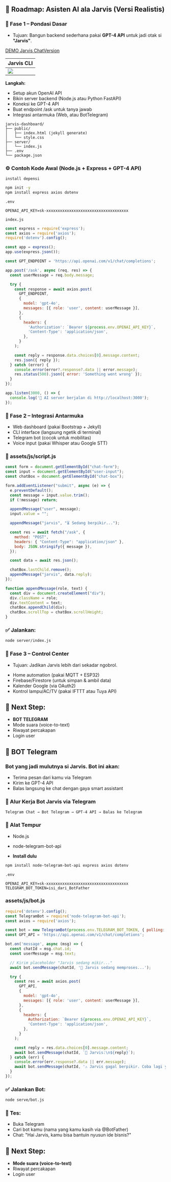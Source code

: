 ## 🧭 Roadmap: Asisten AI ala Jarvis (Versi Realistis)

### 🧱 Fase 1 – Pondasi Dasar

* Tujuan: Bangun backend sederhana pakai **GPT-4 API** untuk jadi otak si **"Jarvis"**.

[DEMO Jarvis ChatVersion](https://jarvischat.pages.dev)

| Jarvis CLI |
|-----------------|
| ![](./assets/images/jarvis_8800.png) |

**Langkah:**
- Setup akun OpenAI API
- Bikin server backend (Node.js atau Python FastAPI)
- Koneksi ke GPT-4 API
- Buat endpoint /ask untuk tanya jawab
- Integrasi antarmuka (Web, atau BotTelegram)

```pgsql
jarvis-dashboard/
├── public/
│   ├── index.html (jekyll generate)
│   └── style.css
├── server/
│   └── index.js
├── .env
└── package.json
```

### ⚙️ Contoh Kode Awal (Node.js + Express + GPT-4 API)

`install depensi`
```bash
npm init -y
npm install express axios dotenv
```

`.env`
```env
OPENAI_API_KEY=sk-xxxxxxxxxxxxxxxxxxxxxxxxxxxxxxxxxxxx
```

`index.js`
```js
const express = require('express');
const axios = require('axios');
require('dotenv').config();

const app = express();
app.use(express.json());

const GPT_ENDPOINT = 'https://api.openai.com/v1/chat/completions';

app.post('/ask', async (req, res) => {
  const userMessage = req.body.message;

  try {
    const response = await axios.post(
      GPT_ENDPOINT,
      {
        model: 'gpt-4o',
        messages: [{ role: 'user', content: userMessage }],
      },
      {
        headers: {
          'Authorization': `Bearer ${process.env.OPENAI_API_KEY}`,
          'Content-Type': 'application/json',
        },
      }
    );

    const reply = response.data.choices[0].message.content;
    res.json({ reply });
  } catch (error) {
    console.error(error?.response?.data || error.message);
    res.status(500).json({ error: 'Something went wrong' });
  }
});

app.listen(3000, () => {
  console.log('🧠 AI server berjalan di http://localhost:3000');
});
```

### 🔗 Fase 2 – Integrasi Antarmuka

- Web dashboard (pakai Bootstrap + Jekyll)
- CLI interface (langsung ngetik di terminal)
- Telegram bot (cocok untuk mobilitas)
- Voice input (pakai Whisper atau Google STT)

### 🧠 assets/js/script.js
```js
const form = document.getElementById("chat-form");
const input = document.getElementById("user-input");
const chatBox = document.getElementById("chat-box");

form.addEventListener("submit", async (e) => {
  e.preventDefault();
  const message = input.value.trim();
  if (!message) return;

  appendMessage("user", message);
  input.value = "";

  appendMessage("jarvis", "⏳ Sedang berpikir...");

  const res = await fetch("/ask", {
    method: "POST",
    headers: { "Content-Type": "application/json" },
    body: JSON.stringify({ message }),
  });

  const data = await res.json();

  chatBox.lastChild.remove();
  appendMessage("jarvis", data.reply);
});

function appendMessage(role, text) {
  const div = document.createElement("div");
  div.className = role;
  div.textContent = text;
  chatBox.appendChild(div);
  chatBox.scrollTop = chatBox.scrollHeight;
}
```

### ✅ Jalankan:
```bash
node server/index.js
```

### 🔌 Fase 3 – Control Center

* Tujuan: Jadikan Jarvis lebih dari sekadar ngobrol.

- Home automation (pakai MQTT + ESP32)
- Firebase/Firestore (untuk simpan & ambil data)
- Kalender Google (via OAuth2)
- Kontrol lampu/AC/TV (pakai IFTTT atau Tuya API)

## 🔮 Next Step:

- **BOT TELEGRAM**
- Mode suara (voice-to-text)
- Riwayat percakapan
- Login user

## 🤖 BOT Telegram

### Bot yang jadi mulutnya si Jarvis. Bot ini akan:

- Terima pesan dari kamu via Telegram
- Kirim ke GPT-4 API
- Balas langsung ke chat dengan gaya smart assistant

### 🧠 Alur Kerja Bot Jarvis via Telegram
```nginx
Telegram Chat → Bot Telegram → GPT-4 API → Balas ke Telegram
```

### 🔧 Alat Tempur
- Node.js
- node-telegram-bot-api

- **Install dulu**
```bash
npm install node-telegram-bot-api express axios dotenv
```
`.env`
```env
OPENAI_API_KEY=sk-xxxxxxxxxxxxxxxxxxxxxxxxxxxxxxxxxxxx
TELEGRAM_BOT_TOKEN=isi_dari_BotFather
```
### assets/js/bot.js
```js
require('dotenv').config();
const TelegramBot = require('node-telegram-bot-api');
const axios = require('axios');

const bot = new TelegramBot(process.env.TELEGRAM_BOT_TOKEN, { polling: true });
const GPT_API = 'https://api.openai.com/v1/chat/completions';

bot.on('message', async (msg) => {
  const chatId = msg.chat.id;
  const userMessage = msg.text;

  // Kirim placeholder "Jarvis sedang mikir..."
  await bot.sendMessage(chatId, '🧠 Jarvis sedang memproses...');

  try {
    const res = await axios.post(
      GPT_API,
      {
        model: 'gpt-4o',
        messages: [{ role: 'user', content: userMessage }],
      },
      {
        headers: {
          Authorization: `Bearer ${process.env.OPENAI_API_KEY}`,
          'Content-Type': 'application/json',
        },
      }
    );

    const reply = res.data.choices[0].message.content;
    await bot.sendMessage(chatId, `🤖 Jarvis:\n${reply}`);
  } catch (err) {
    console.error(err.response?.data || err.message);
    await bot.sendMessage(chatId, '⚠️ Jarvis gagal berpikir. Coba lagi ya.');
  }
});
```

### ✅ Jalankan Bot:
```bash
node serve/bot.js
```

### 🧪 Tes:
- Buka Telegram
- Cari bot kamu (nama yang kamu kasih via @BotFather)
- Chat: "Hai Jarvis, kamu bisa bantuin nyusun ide bisnis?"

## 🔮 Next Step:

- **Mode suara (voice-to-text)**
- Riwayat percakapan
- Login user
